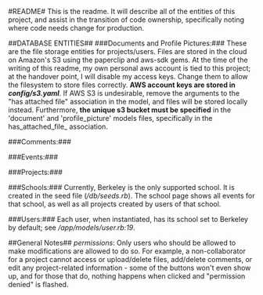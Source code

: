 #README#
This is the readme. It will describe all of the entities of this project, and assist in the transition of code ownership, specifically noting where code needs change for production.


##DATABASE ENTITIES##
###Documents and Profile Pictures:###
These are the file storage entities for projects/users. Files are stored in the cloud on Amazon's S3 using the paperclip and aws-sdk gems. At the time of the writing of this readme, my own personal aws account is tied to this project; at the handover point, I will disable my access keys. Change them to allow the filesystem to store files correctly. **AWS account keys are stored in *config/s3.yaml***. If AWS S3 is undesirable, remove the arguments to the "has attached file" association in the model, and files will be stored locally instead. Furthermore, **the unique s3 bucket must be specified** in the 'document' and 'profile\_picture' models files, specifically in the has\_attached\_file\_ association.

###Comments:###

###Events:###

###Projects:###

###Schools:###
Currently, Berkeley is the only supported school. It is created in the seed file (*/db/seeds.rb*). The school page shows all events for that school, as well as all projects created by users of that school.

###Users:###
Each user, when instantiated, has its school set to Berkeley by default; see */app/models/user.rb:19*. 


##General Notes##
*permissions*: Only users who should be allowed to make modifications are allowed to do so. For example, a non-collaborator for a project cannot access or upload/delete files, add/delete comments, or edit any project-related information - some of the buttons won't even show up, and for those that do, nothing happens when clicked and "permission denied" is flashed.
